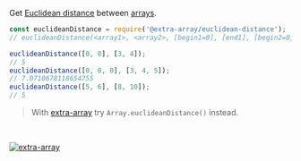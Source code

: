 Get [Euclidean distance] between [arrays].

```javascript
const euclideanDistance = require('@extra-array/euclidean-distance');
// euclideanDistance(<array1>, <array2>, [begin1=0], [end1], [begin2=0], [end2])

euclideanDistance([0, 0], [3, 4]);
// 5
euclideanDistance([0, 0, 0], [3, 4, 5]);
// 7.0710678118654755
euclideanDistance([5, 6], [8, 10]);
// 5
```
> With [extra-array] try `Array.euclideanDistance()` instead.
<br>


[![extra-array](https://i.imgur.com/nwyrmkW.jpg)](https://www.npmjs.com/package/extra-array)

[extra-array]: https://www.npmjs.com/package/extra-array
[Euclidean distance]: https://en.wikipedia.org/wiki/Euclidean_distance
[arrays]: https://developer.mozilla.org/en-US/docs/Web/JavaScript/Guide/Indexed_collections
